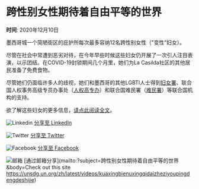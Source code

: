 # 跨性别女性期待着自由平等的世界

**时间**: 2020年12月10日

墨西哥城一个简陋街区的庇护所每次最多容纳12名跨性别女性（"变性"妇女）。

尽管在社会中常遭到恶劣对待，在今年早些时候这些妇女仍开展了一次引人注目表演，以示团结。在COVID-19封锁期间几个月里，她们为La Casilda社区的其他居民准备了免费食物。

尽管她们仍面临许多人的歧视，她们和墨西哥的其他LGBTI人士得到[妇女署](https://mexico.unwomen.org/es)、联合国人权事务高级专员办事处（[人权高专办](https://www.ohchr.org/CH/Pages/Home.aspx)）和联合国难民署（[难民署](https://www.unhcr.org/en-us/mexico.html)）等联合国机构的支持。

欲了解这些妇女的更多信息，[请点此阅读全文](https://unsdg.un.org/latest/stories/trans-women-mexico-dream-fairer-and-equal-world)。

![Linkedin](https://unsdg.un.org/modules/contrib/social_media/icons/linkedin.svg) [分享至 LinkedIn](http://www.linkedin.com/shareArticle?mini=true&url=https://unsdg.un.org/zh/latest/videos/kuaxingbienuxingqidaizheziyoupingdengdeshijie&title=跨性别女性期待着自由平等的世界&source=https://unsdg.un.org/zh/latest/videos/kuaxingbienuxingqidaizheziyoupingdengdeshijie)

![Twitter](https://unsdg.un.org/modules/contrib/social_media/icons/twitter.svg) [分享至 Twitter](https://twitter.com/intent/tweet?url=https://unsdg.un.org/zh/latest/videos/kuaxingbienuxingqidaizheziyoupingdengdeshijie&status=跨性别女性期待着自由平等的世界+https://unsdg.un.org/zh/latest/videos/kuaxingbienuxingqidaizheziyoupingdengdeshijie)

![Facebook](https://unsdg.un.org/modules/contrib/social_media/icons/facebook_share.svg) [分享至 Facebook](http://www.facebook.com/share.php?u=https://unsdg.un.org/zh/latest/videos/kuaxingbienuxingqidaizheziyoupingdengdeshijie&title=跨性别女性期待着自由平等的世界)

![邮箱](https://unsdg.un.org/modules/contrib/social_media/icons/email.svg) [通过邮箱分享](mailto:?subject=跨性别女性期待着自由平等的世界&body=Check out this site https://unsdg.un.org/zh/latest/videos/kuaxingbienuxingqidaizheziyoupingdengdeshijie)
<!-- tcd_original_link https://unsdg.un.org/zh/latest/videos/kuaxingbienuxingqidaizheziyoupingdengdeshijie -->
